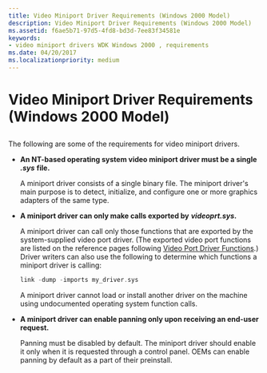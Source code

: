 ```yaml
---
title: Video Miniport Driver Requirements (Windows 2000 Model)
description: Video Miniport Driver Requirements (Windows 2000 Model)
ms.assetid: f6ae5b71-97d5-4fd8-bd3d-7ee83f34581e
keywords:
- video miniport drivers WDK Windows 2000 , requirements
ms.date: 04/20/2017
ms.localizationpriority: medium
---
```


# Video Miniport Driver Requirements (Windows 2000 Model)


## <span id="ddk_video_miniport_driver_requirements_windows_2000_model__gg"></span><span id="DDK_VIDEO_MINIPORT_DRIVER_REQUIREMENTS_WINDOWS_2000_MODEL__GG"></span>


The following are some of the requirements for video miniport drivers.

-   **An NT-based operating system video miniport driver must be a single** ***.sys*** **file.**

    A miniport driver consists of a single binary file. The miniport driver's main purpose is to detect, initialize, and configure one or more graphics adapters of the same type.

-   **A miniport driver can only make calls exported by** ***videoprt.sys*.**

    A miniport driver can call only those functions that are exported by the system-supplied video port driver. (The exported video port functions are listed on the reference pages following [Video Port Driver Functions](https://msdn.microsoft.com/library/windows/hardware/ff570533).) Driver writers can also use the following to determine which functions a miniport driver is calling:

    ```cpp
    link -dump -imports my_driver.sys
    ```

    A miniport driver cannot load or install another driver on the machine using undocumented operating system function calls.

-   **A miniport driver can enable panning only upon receiving an end-user request.**

    Panning must be disabled by default. The miniport driver should enable it only when it is requested through a control panel. OEMs can enable panning by default as a part of their preinstall.

 

 





